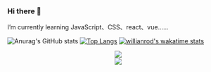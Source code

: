 ### Hi there 👋

I’m currently learning JavaScript、CSS、react、vue......



![Anurag's GitHub stats](https://github-readme-stats.vercel.app/api?username=Enternity-Yu&show_icons=true&theme=onedark)
[![Top Langs](https://github-readme-stats.vercel.app/api/top-langs/?username=Enternity-Yu&layout=compact)](https://github.com/anuraghazra/github-readme-stats)
[![willianrod's wakatime stats](https://github-readme-stats.vercel.app/api/wakatime?username=Enternity-Yu)](https://github.com/anuraghazra/github-readme-stats)



<div align="center">
    <img  src="https://github-readme-streak-stats.herokuapp.com/?user=Enternity-Yu" />
</div>

<div align="center">
    <img src="https://activity-graph.herokuapp.com/graph?username=Enternity-Yu&theme=minimal" />
</div>

<!--
**Enternity-Yu/Enternity-Yu** is a ✨ _special_ ✨ repository because its `README.md` (this file) appears on your GitHub profile.

Here are some ideas to get you started:

- 🔭 I’m currently working on ...
- 🌱 I’m currently learning ...
- 👯 I’m looking to collaborate on ...
- 🤔 I’m looking for help with ...
- 💬 Ask me about ...
- 📫 How to reach me: ...
- 😄 Pronouns: ...
- ⚡ Fun fact: ...
[![Anurag's github stats](https://github-readme-stats.vercel.app/api?username=Enternity-Yu)](https://github.com/anuraghazra/github-readme-stats)
-->
